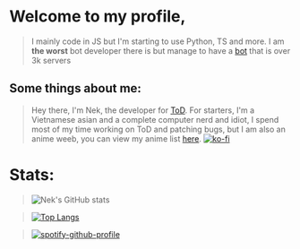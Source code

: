 # Welcome to my profile, 

> I mainly code in JS but I'm starting to use Python, TS and more. I am **the worst** bot developer there is but manage to have a [bot](https://tod.nek.wtf) that is over 3k servers

## Some things about me: 

> Hey there, I'm Nek, the developer for [ToD](https://tod.nek.wtf). For starters, I'm a Vietnamese asian and a complete computer nerd and idiot, I spend most of my time working on ToD and patching bugs, but I am also an anime weeb, you can view my anime list [here](https://myanimelist.net/animelist/NekWasTaken).
[![ko-fi](https://ko-fi.com/img/githubbutton_sm.svg)](https://ko-fi.com/H2H74ID0Y)


# Stats:

> ![Nek's GitHub stats](https://github-readme-stats.vercel.app/api?username=Ne-k&icons=true&theme=radical&count_private=true&hide_border=true)

> [![Top Langs](https://github-readme-stats.vercel.app/api/top-langs/?username=Ne-k&layout=compact&theme=dark)](https://github.com/anuraghazra/github-readme-stats) 

> [![spotify-github-profile](https://spotify-github-profile.vercel.app/api/view?uid=bachtungdiep_315&cover_image=true&theme=novatorem&bar_color=ff94bf&bar_color_cover=false)](https://spotify-github-profile.vercel.app/api/view?uid=bachtungdiep_315&redirect=true)



